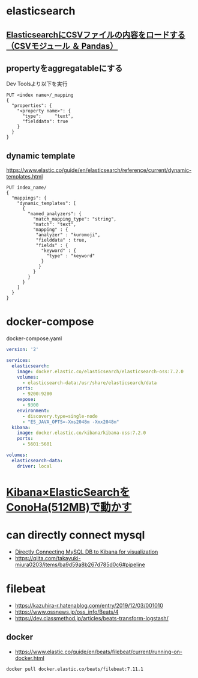 # elasticsearch
## [ElasticsearchにCSVファイルの内容をロードする（CSVモジュール ＆ Pandas）](https://kazuhira-r.hatenablog.com/entry/2020/01/01/012853)

## propertyをaggregatableにする
Dev Toolsより以下を実行
```
PUT <index name>/_mapping
{
  "properties": {
    "<property name>": { 
      "type":     "text",
      "fielddata": true
    }
  }
}
```
## dynamic template
https://www.elastic.co/guide/en/elasticsearch/reference/current/dynamic-templates.html

```
PUT index_name/
{
  "mappings": {
    "dynamic_templates": [
      {
        "named_analyzers": {
          "match_mapping_type": "string",
          "match": "text",
          "mapping" : {
           "analyzer" : "kuromoji",
           "fielddata" : true,
           "fields" : {
             "keyword" : {
               "type" : "keyword"
             }
            }
          }
        }
      }
    ]
  }
}
```

# docker-compose
docker-compose.yaml 
```yaml
version: '2'

services:
  elasticsearch:
    image: docker.elastic.co/elasticsearch/elasticsearch-oss:7.2.0
    volumes:
      - elasticsearch-data:/usr/share/elasticsearch/data
    ports:
      - 9200:9200
    expose:
      - 9300
    environment:
      - discovery.type=single-node
      - "ES_JAVA_OPTS=-Xms2048m -Xmx2048m"
  kibana:
    image: docker.elastic.co/kibana/kibana-oss:7.2.0
    ports:
      - 5601:5601

volumes:
  elasticsearch-data:
    driver: local
```

# [Kibana×ElasticSearchをConoHa(512MB)で動かす](https://country-dev.hatenablog.com/entry/2017/09/25/000759)

# can directly connect mysql
- [Directly Connecting MySQL DB to Kibana for visualization](https://discuss.elastic.co/t/directly-connecting-mysql-db-to-kibana-for-visualization/239982)
- https://qiita.com/takayuki-miura0203/items/ba9d59a8b267d785d0c6#pipeline

# filebeat
- https://kazuhira-r.hatenablog.com/entry/2019/12/03/001010
- https://www.ossnews.jp/oss_info/Beats/4
- https://dev.classmethod.jp/articles/beats-transform-logstash/

## docker
- https://www.elastic.co/guide/en/beats/filebeat/current/running-on-docker.html
```
docker pull docker.elastic.co/beats/filebeat:7.11.1
```

<!--stackedit_data:
eyJoaXN0b3J5IjpbLTQ1NjgyMTE2NCw4MzM4ODE5NTgsLTM5MD
c5ODE2NywyMTIzMzMyMTIsMzIyMjk2MDAsLTgwMDE0MzA2OCwt
MTU0NDMyNDE1OF19
-->